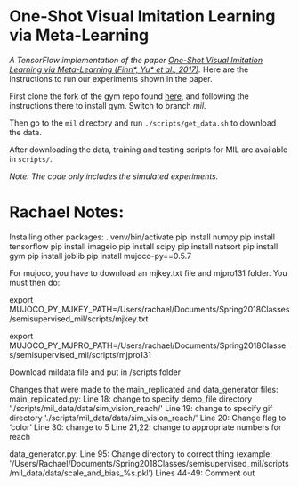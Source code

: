 # One-Shot Visual Imitation Learning via Meta-Learning

*A TensorFlow implementation of the paper [One-Shot Visual Imitation Learning via Meta-Learning (Finn*, Yu* et al., 2017)](https://arxiv.org/pdf/1709.04905.pdf).* Here are the instructions to run our experiments shown in the paper.

First clone the fork of the gym repo found [here](https://github.com/tianheyu927/gym), and following the instructions there to install gym. Switch to branch *mil*.

Then go to the `mil` directory and run `./scripts/get_data.sh` to download the data.

After downloading the data, training and testing scripts for MIL are available in `scripts/`.

*Note: The code only includes the simulated experiments.*



# Rachael Notes:
Installing other packages:
. venv/bin/activate
pip install numpy
pip install tensorflow
pip install imageio
pip install scipy
pip install natsort
pip install gym
pip install joblib
pip install mujoco-py==0.5.7

For mujoco, you have to download an mjkey.txt file and mjpro131 folder. You must then do:

export MUJOCO_PY_MJKEY_PATH=/Users/rachael/Documents/Spring2018Classes/semisupervised_mil/scripts/mjkey.txt

export MUJOCO_PY_MJPRO_PATH=/Users/rachael/Documents/Spring2018Classes/semisupervised_mil/scripts/mjpro131


Download mildata file and put in /scripts folder


Changes that were made to the main_replicated and data_generator files:
main_replicated.py:
	Line 18: change to specify demo_file directory './scripts/mil_data/data/sim_vision_reach/'
	Line 19: change to specify gif directory './scripts/mil_data/data/sim_vision_reach/'
	Line 20: Change flag to ‘color’
	Line 30: change to 5
	Line 21,22: change to appropriate numbers for reach

data_generator.py:
	Line 95:  Change directory to correct thing (example: '/Users/Rachael/Documents/Spring2018Classes/semisupervised_mil/scripts/mil_data/data/scale_and_bias_%s.pkl’)
	Lines 44-49: Comment out
